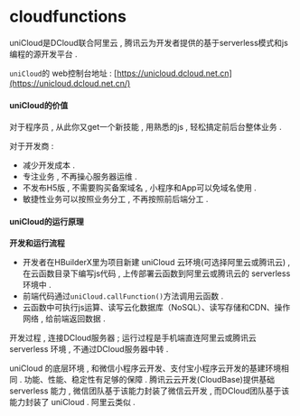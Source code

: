 # cloudfunctions

uniCloud是DCloud联合阿里云 , 腾讯云为开发者提供的基于serverless模式和js编程的源开发平台 .

`uniCloud`的 web控制台地址 :  [https://unicloud.dcloud.net.cn](https://unicloud.dcloud.net.cn/)

#### uniCloud的价值

对于程序员 , 从此你又get一个新技能 , 用熟悉的js , 轻松搞定前后台整体业务 .

对于开发商 :

* 减少开发成本 . 
* 专注业务 , 不再操心服务器运维 . 
* 不发布H5版 , 不需要购买备案域名 , 小程序和App可以免域名使用 . 
* 敏捷性业务可以按照业务分工 , 不再按照前后端分工 . 

#### uniCloud的运行原理

**开发和运行流程**

* 开发者在HBuilderX里为项目新建 uniCloud 云环境\(可选择阿里云或腾讯云\) , 在云函数目录下编写js代码 , 上传部署云函数到阿里云或腾讯云的 serverless 环境中 . 
* 前端代码通过`uniCloud.callFunction()`方法调用云函数 . 
* 云函数中可执行js运算、读写云化数据库（NoSQL）、读写存储和CDN、操作网络 , 给前端返回数据 . 

开发过程 , 连接DCloud服务器 ; 运行过程是手机端直连阿里云或腾讯云 serverless 环境 , 不通过DCloud服务器中转 . 

uniCloud 的底层环境 , 和微信小程序云开发、支付宝小程序云开发的基建环境相同 . 功能、性能、稳定性有足够的保障 . 腾讯云云开发\(CloudBase\)提供基础 serverless 能力 , 微信团队基于该能力封装了微信云开发 , 而DCloud团队基于该能力封装了 uniCloud . 阿里云类似 . 



